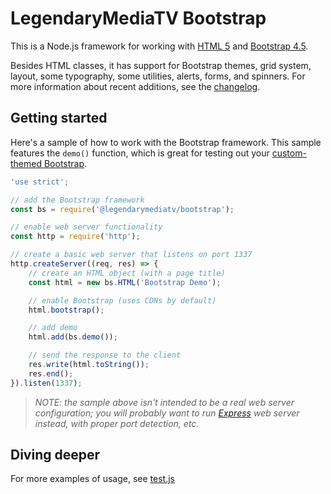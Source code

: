 # LegendaryMediaTV Bootstrap

This is a Node.js framework for working with [HTML 5](https://www.w3schools.com/html/) and [Bootstrap 4.5](https://getbootstrap.com/docs/4.5/getting-started/introduction/).

Besides HTML classes, it has support for Bootstrap themes, grid system, layout, some typography, some utilities, alerts, forms, and spinners. For more information about recent additions, see the [changelog](https://github.com/LegendaryMediaTV/LMTV-Bootstrap/commits/main).

## Getting started

Here's a sample of how to work with the Bootstrap framework. This sample features the `demo()` function, which is great for testing out your [custom-themed Bootstrap](https://getbootstrap.com/docs/4.5/getting-started/theming/).

```JavaScript
'use strict';

// add the Bootstrap framework
const bs = require('@legendarymediatv/bootstrap');

// enable web server functionality
const http = require('http');

// create a basic web server that listens on port 1337
http.createServer((req, res) => {
    // create an HTML object (with a page title)
    const html = new bs.HTML('Bootstrap Demo');

    // enable Bootstrap (uses CDNs by default)
    html.bootstrap();

    // add demo
    html.add(bs.demo());

    // send the response to the client
    res.write(html.toString());
    res.end();
}).listen(1337);
```

> *NOTE: the sample above isn't intended to be a real web server configuration; you will probably want to run [Express](https://expressjs.com/) web server instead, with proper port detection, etc.*

## Diving deeper

For more examples of usage, see [test.js](https://github.com/LegendaryMediaTV/LMTV-Bootstrap/blob/main/test.js)
